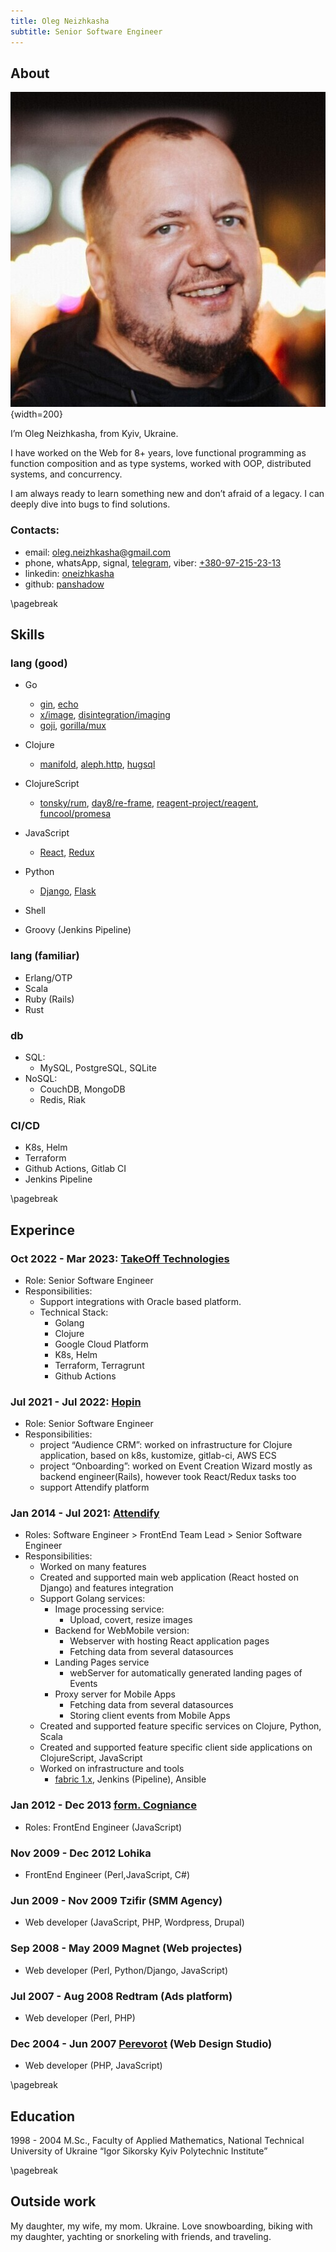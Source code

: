 ```yaml
---
title: Oleg Neizhkasha
subtitle: Senior Software Engineer
---
```

## About
![](me.jpeg){width=200}

I’m Oleg Neizhkasha, from Kyiv, Ukraine.

I have worked on the Web for 8+ years, love functional programming as function composition and as type systems, worked with OOP, distributed systems, and concurrency.

I am always ready to learn something new and don’t afraid of a legacy. I can deeply dive into bugs to find solutions.

### Contacts:
- email: [oleg.neizhkasha@gmail.com](mailto:oleg.neizhkasha@gmail.com)
- phone, whatsApp, signal, [telegram](https://t.me/oneizhkasha), viber: [+380-97-215-23-13](tel:+380-97-215-23-13)
- linkedin: [oneizhkasha](https://www.linkedin.com/in/oneizhkasha/)
- github: [panshadow](https://github.com/panshadow)


\pagebreak
## Skills

### lang (good) 
 - Go
   - [gin](https://github.com/gin-gonic/gin), [echo](https://github.com/labstack/echo)
   - [x/image](https://golang.org/x/image), [disintegration/imaging](https://github.com/disintegration/imaging)
   - [goji](https://github.com/zenazn/goji), [gorilla/mux](https://github.com/gorilla/mux)
   
 - Clojure
   - [manifold](https://aleph.io/manifold/rationale.html), [aleph.http](https://aleph.io/aleph/http.html), [hugsql](https://www.hugsql.org/)
 
 - ClojureScript
   - [tonsky/rum](https://github.com/tonsky/rum), [day8/re-frame](http://day8.github.io/re-frame/), [reagent-project/reagent](https://github.com/reagent-project/reagent), [funcool/promesa](https://cljdoc.org/d/funcool/promesa)
 
 - JavaScript
   - [React](https://reactjs.org/), [Redux](https://redux.js.org/)

 - Python
   - [Django](https://www.djangoproject.com/), [Flask](https://flask.palletsprojects.com/)
 
 - Shell
 
 - Groovy (Jenkins Pipeline)

### lang (familiar) 
 - Erlang/OTP
 - Scala
 - Ruby (Rails)
 - Rust

### db
 - SQL:
   - MySQL, PostgreSQL, SQLite
 - NoSQL:
   - CouchDB, MongoDB
   - Redis, Riak

### CI/CD
 - K8s, Helm
 - Terraform
 - Github Actions, Gitlab CI
 - Jenkins Pipeline


\pagebreak
## Experince

### Oct 2022 - Mar 2023: [TakeOff Technologies](https://www.takeoff.com/)
- Role: Senior Software Engineer
- Responsibilities:
  - Support integrations with Oracle based platform.
  - Technical Stack:
    - Golang
    - Clojure 
    - Google Cloud Platform
    - K8s, Helm
    - Terraform, Terragrunt
    - Github Actions

### Jul 2021 - Jul 2022: [Hopin](https://hopin.com/)

- Role: Senior Software Engineer
- Responsibilities:
  - project “Audience CRM”: worked on infrastructure for Clojure application, based on k8s, kustomize, gitlab-ci, AWS ECS
  - project “Onboarding”: worked on Event Creation Wizard mostly as backend engineer(Rails), however took React/Redux tasks too
  - support Attendify platform
 
### Jan 2014 - Jul 2021: [Attendify](https://attendify.com/)
 
- Roles: Software Engineer > FrontEnd Team Lead > Senior Software Engineer
- Responsibilities: 
  - Worked on many features
  - Created and supported main web application (React hosted on Django) and features integration
  - Support Golang services:
    - Image processing service:
      - Upload, covert, resize images
    - Backend for WebMobile version:
      - Webserver with hosting React application pages
      - Fetching data from several datasources
    - Landing Pages service
      - webServer for automatically generated landing pages of Events
    - Proxy server for Mobile Apps
      - Fetching data from several datasources
      - Storing client events from Mobile Apps 
  - Created and supported feature specific services on Clojure, Python, Scala 
  - Created and supported feature specific client side applications on ClojureScript, JavaScript
  - Worked on infrastructure and tools
    - [fabric 1.x](https://www.fabfile.org/), Jenkins (Pipeline), Ansible
  
### Jan 2012 - Dec 2013 [form. Cogniance](https://star.global)

- Roles: FrontEnd Engineer (JavaScript)
  
### Nov 2009 - Dec 2012 Lohika 

- FrontEnd Engineer (Perl,JavaScript, C#)
  
### Jun 2009 - Nov 2009 Tzifir (SMM Agency)

- Web developer (JavaScript, PHP, Wordpress, Drupal)

### Sep 2008 - May 2009 Magnet (Web projectes)

- Web developer (Perl, Python/Django, JavaScript)
  
### Jul 2007 - Aug 2008 Redtram (Ads platform)

- Web developer (Perl, PHP)
  
### Dec 2004 - Jun 2007 [Perevorot](https://perevorot.com) (Web Design Studio)

- Web developer (PHP, JavaScript)

\pagebreak
## Education

1998 - 2004 M.Sc., Faculty of Applied Mathematics, National Technical University of Ukraine “Igor Sikorsky Kyiv Polytechnic Institute”

\pagebreak
## Outside work

My daughter, my wife, my mom. Ukraine. Love snowboarding, biking with my daughter, yachting or snorkeling with friends, and traveling.
